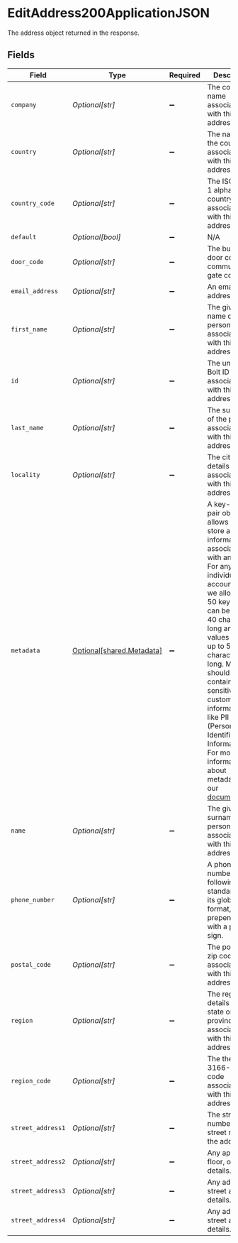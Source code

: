 # EditAddress200ApplicationJSON

The address object returned in the response.


## Fields

| Field                                                                                                                                                                                                                                                                                                                                                                                                                                                                                             | Type                                                                                                                                                                                                                                                                                                                                                                                                                                                                                              | Required                                                                                                                                                                                                                                                                                                                                                                                                                                                                                          | Description                                                                                                                                                                                                                                                                                                                                                                                                                                                                                       | Example                                                                                                                                                                                                                                                                                                                                                                                                                                                                                           |
| ------------------------------------------------------------------------------------------------------------------------------------------------------------------------------------------------------------------------------------------------------------------------------------------------------------------------------------------------------------------------------------------------------------------------------------------------------------------------------------------------- | ------------------------------------------------------------------------------------------------------------------------------------------------------------------------------------------------------------------------------------------------------------------------------------------------------------------------------------------------------------------------------------------------------------------------------------------------------------------------------------------------- | ------------------------------------------------------------------------------------------------------------------------------------------------------------------------------------------------------------------------------------------------------------------------------------------------------------------------------------------------------------------------------------------------------------------------------------------------------------------------------------------------- | ------------------------------------------------------------------------------------------------------------------------------------------------------------------------------------------------------------------------------------------------------------------------------------------------------------------------------------------------------------------------------------------------------------------------------------------------------------------------------------------------- | ------------------------------------------------------------------------------------------------------------------------------------------------------------------------------------------------------------------------------------------------------------------------------------------------------------------------------------------------------------------------------------------------------------------------------------------------------------------------------------------------- |
| `company`                                                                                                                                                                                                                                                                                                                                                                                                                                                                                         | *Optional[str]*                                                                                                                                                                                                                                                                                                                                                                                                                                                                                   | :heavy_minus_sign:                                                                                                                                                                                                                                                                                                                                                                                                                                                                                | The company name associated with this address.                                                                                                                                                                                                                                                                                                                                                                                                                                                    | Bolt                                                                                                                                                                                                                                                                                                                                                                                                                                                                                              |
| `country`                                                                                                                                                                                                                                                                                                                                                                                                                                                                                         | *Optional[str]*                                                                                                                                                                                                                                                                                                                                                                                                                                                                                   | :heavy_minus_sign:                                                                                                                                                                                                                                                                                                                                                                                                                                                                                | The name of the country associated with this address.                                                                                                                                                                                                                                                                                                                                                                                                                                             | United States                                                                                                                                                                                                                                                                                                                                                                                                                                                                                     |
| `country_code`                                                                                                                                                                                                                                                                                                                                                                                                                                                                                    | *Optional[str]*                                                                                                                                                                                                                                                                                                                                                                                                                                                                                   | :heavy_minus_sign:                                                                                                                                                                                                                                                                                                                                                                                                                                                                                | The ISO 3166-1 alpha-2 country code associated with this address.                                                                                                                                                                                                                                                                                                                                                                                                                                 | US                                                                                                                                                                                                                                                                                                                                                                                                                                                                                                |
| `default`                                                                                                                                                                                                                                                                                                                                                                                                                                                                                         | *Optional[bool]*                                                                                                                                                                                                                                                                                                                                                                                                                                                                                  | :heavy_minus_sign:                                                                                                                                                                                                                                                                                                                                                                                                                                                                                | N/A                                                                                                                                                                                                                                                                                                                                                                                                                                                                                               |                                                                                                                                                                                                                                                                                                                                                                                                                                                                                                   |
| `door_code`                                                                                                                                                                                                                                                                                                                                                                                                                                                                                       | *Optional[str]*                                                                                                                                                                                                                                                                                                                                                                                                                                                                                   | :heavy_minus_sign:                                                                                                                                                                                                                                                                                                                                                                                                                                                                                | The building door code or community gate code.                                                                                                                                                                                                                                                                                                                                                                                                                                                    | 123456                                                                                                                                                                                                                                                                                                                                                                                                                                                                                            |
| `email_address`                                                                                                                                                                                                                                                                                                                                                                                                                                                                                   | *Optional[str]*                                                                                                                                                                                                                                                                                                                                                                                                                                                                                   | :heavy_minus_sign:                                                                                                                                                                                                                                                                                                                                                                                                                                                                                | An email address.                                                                                                                                                                                                                                                                                                                                                                                                                                                                                 | alan.watts@example.com                                                                                                                                                                                                                                                                                                                                                                                                                                                                            |
| `first_name`                                                                                                                                                                                                                                                                                                                                                                                                                                                                                      | *Optional[str]*                                                                                                                                                                                                                                                                                                                                                                                                                                                                                   | :heavy_minus_sign:                                                                                                                                                                                                                                                                                                                                                                                                                                                                                | The given name of the person associated with this address.                                                                                                                                                                                                                                                                                                                                                                                                                                        | Alan                                                                                                                                                                                                                                                                                                                                                                                                                                                                                              |
| `id`                                                                                                                                                                                                                                                                                                                                                                                                                                                                                              | *Optional[str]*                                                                                                                                                                                                                                                                                                                                                                                                                                                                                   | :heavy_minus_sign:                                                                                                                                                                                                                                                                                                                                                                                                                                                                                | The unique Bolt ID associated with this address.                                                                                                                                                                                                                                                                                                                                                                                                                                                  |                                                                                                                                                                                                                                                                                                                                                                                                                                                                                                   |
| `last_name`                                                                                                                                                                                                                                                                                                                                                                                                                                                                                       | *Optional[str]*                                                                                                                                                                                                                                                                                                                                                                                                                                                                                   | :heavy_minus_sign:                                                                                                                                                                                                                                                                                                                                                                                                                                                                                | The surname of the person associated with this address.                                                                                                                                                                                                                                                                                                                                                                                                                                           | Watts                                                                                                                                                                                                                                                                                                                                                                                                                                                                                             |
| `locality`                                                                                                                                                                                                                                                                                                                                                                                                                                                                                        | *Optional[str]*                                                                                                                                                                                                                                                                                                                                                                                                                                                                                   | :heavy_minus_sign:                                                                                                                                                                                                                                                                                                                                                                                                                                                                                | The city name details associated with this address.                                                                                                                                                                                                                                                                                                                                                                                                                                               | Brooklyn                                                                                                                                                                                                                                                                                                                                                                                                                                                                                          |
| `metadata`                                                                                                                                                                                                                                                                                                                                                                                                                                                                                        | [Optional[shared.Metadata]](undefined/models/shared/metadata.md)                                                                                                                                                                                                                                                                                                                                                                                                                                  | :heavy_minus_sign:                                                                                                                                                                                                                                                                                                                                                                                                                                                                                | A key-value pair object that allows users to store arbitrary information associated with an object.  For any individual account object, we allow up to 50 keys. Keys can be up to 40 characters long and values can be up to 500 characters long.  Metadata should not contain any sensitive customer information, like PII (Personally Identifiable Information). For more information about metadata, see our [documentation](https://help.bolt.com/developers/references/embedded-metadata/).<br/> |                                                                                                                                                                                                                                                                                                                                                                                                                                                                                                   |
| `name`                                                                                                                                                                                                                                                                                                                                                                                                                                                                                            | *Optional[str]*                                                                                                                                                                                                                                                                                                                                                                                                                                                                                   | :heavy_minus_sign:                                                                                                                                                                                                                                                                                                                                                                                                                                                                                | The given and surname of the person associated with this address.                                                                                                                                                                                                                                                                                                                                                                                                                                 | Alan Watts                                                                                                                                                                                                                                                                                                                                                                                                                                                                                        |
| `phone_number`                                                                                                                                                                                                                                                                                                                                                                                                                                                                                    | *Optional[str]*                                                                                                                                                                                                                                                                                                                                                                                                                                                                                   | :heavy_minus_sign:                                                                                                                                                                                                                                                                                                                                                                                                                                                                                | A phone number following E164 standards, in its globalized format, i.e. prepended with a plus sign.                                                                                                                                                                                                                                                                                                                                                                                               | +12125550199                                                                                                                                                                                                                                                                                                                                                                                                                                                                                      |
| `postal_code`                                                                                                                                                                                                                                                                                                                                                                                                                                                                                     | *Optional[str]*                                                                                                                                                                                                                                                                                                                                                                                                                                                                                   | :heavy_minus_sign:                                                                                                                                                                                                                                                                                                                                                                                                                                                                                | The postal or zip code associated with this address.                                                                                                                                                                                                                                                                                                                                                                                                                                              | 10044                                                                                                                                                                                                                                                                                                                                                                                                                                                                                             |
| `region`                                                                                                                                                                                                                                                                                                                                                                                                                                                                                          | *Optional[str]*                                                                                                                                                                                                                                                                                                                                                                                                                                                                                   | :heavy_minus_sign:                                                                                                                                                                                                                                                                                                                                                                                                                                                                                | The region details such as state or province associated with this address.                                                                                                                                                                                                                                                                                                                                                                                                                        | NY                                                                                                                                                                                                                                                                                                                                                                                                                                                                                                |
| `region_code`                                                                                                                                                                                                                                                                                                                                                                                                                                                                                     | *Optional[str]*                                                                                                                                                                                                                                                                                                                                                                                                                                                                                   | :heavy_minus_sign:                                                                                                                                                                                                                                                                                                                                                                                                                                                                                | The the ISO 3166-2 region code associated with this address.                                                                                                                                                                                                                                                                                                                                                                                                                                      | NY                                                                                                                                                                                                                                                                                                                                                                                                                                                                                                |
| `street_address1`                                                                                                                                                                                                                                                                                                                                                                                                                                                                                 | *Optional[str]*                                                                                                                                                                                                                                                                                                                                                                                                                                                                                   | :heavy_minus_sign:                                                                                                                                                                                                                                                                                                                                                                                                                                                                                | The street number and street name of the address.                                                                                                                                                                                                                                                                                                                                                                                                                                                 | 888 main street                                                                                                                                                                                                                                                                                                                                                                                                                                                                                   |
| `street_address2`                                                                                                                                                                                                                                                                                                                                                                                                                                                                                 | *Optional[str]*                                                                                                                                                                                                                                                                                                                                                                                                                                                                                   | :heavy_minus_sign:                                                                                                                                                                                                                                                                                                                                                                                                                                                                                | Any apartment, floor, or unit details.                                                                                                                                                                                                                                                                                                                                                                                                                                                            | apt 3021                                                                                                                                                                                                                                                                                                                                                                                                                                                                                          |
| `street_address3`                                                                                                                                                                                                                                                                                                                                                                                                                                                                                 | *Optional[str]*                                                                                                                                                                                                                                                                                                                                                                                                                                                                                   | :heavy_minus_sign:                                                                                                                                                                                                                                                                                                                                                                                                                                                                                | Any additional street address details.                                                                                                                                                                                                                                                                                                                                                                                                                                                            | c/o Alicia Watts                                                                                                                                                                                                                                                                                                                                                                                                                                                                                  |
| `street_address4`                                                                                                                                                                                                                                                                                                                                                                                                                                                                                 | *Optional[str]*                                                                                                                                                                                                                                                                                                                                                                                                                                                                                   | :heavy_minus_sign:                                                                                                                                                                                                                                                                                                                                                                                                                                                                                | Any additional street address details.                                                                                                                                                                                                                                                                                                                                                                                                                                                            | Bridge Street Apartment Building B                                                                                                                                                                                                                                                                                                                                                                                                                                                                |